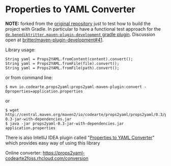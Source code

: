 Properties to YAML Converter
===

**NOTE:** forked from the [original repository](https://github.com/Codearte/props2yaml) just to test how to build the project with Gradle. In particular to have a functional test approach for the [`de.benediktritter.maven-plugin-development` gradle plugin](https://www.benediktritter.de/maven-plugin-development/). Discussion open at [britter/maven-plugin-development#41](https://github.com/britter/maven-plugin-development/issues/41).

Library usage:

    String yaml = Props2YAML.fromContent(content).convert();
    String yaml = Props2YAML.fromFile(file).convert();
    String yaml = Props2YAML.fromFile(path).convert();

or from command line:

    $ mvn io.codearte.props2yaml:props2yaml-maven-plugin:convert -Dproperties=application.properties

or

    $ wget http://central.maven.org/maven2/io/codearte/props2yaml/props2yaml/0.3/props2yaml-0.3-jar-with-dependencies.jar
    $ java -jar props2yaml-0.3-jar-with-dependencies.jar application.properties

There is also IntelliJ IDEA plugin called "[Properties to YAML Converter](https://plugins.jetbrains.com/plugin/8000)" which provides easy way of using this library

Online converter: https://props2yaml-codearte2foss.rhcloud.com/conversion
